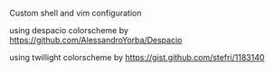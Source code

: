 Custom shell and vim configuration

using despacio colorscheme by https://github.com/AlessandroYorba/Despacio

using twillight colorscheme by https://gist.github.com/stefri/1183140
